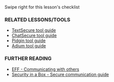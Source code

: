 [Title]: # (What now?)
[Order]: # (5)

Swipe right for this lesson's checklist

### RELATED LESSONS/TOOLS

*   [TextSecure tool guide](umbrella://lesson/textsecure)
*   [ChatSecure tool guide](umbrella://lesson/chatsecure)
*   [Pidgin tool guide](umbrella://lesson/pidgin)
*   [Adium tool guide](umbrella://lesson/adium)

### FURTHER READING

*   [EFF - Communicating with others](https://ssd.eff.org/en/module/communicating-others)
*   [Security in a Box - Secure communication guide](https://securityinabox.org/en/guide/secure-communication)